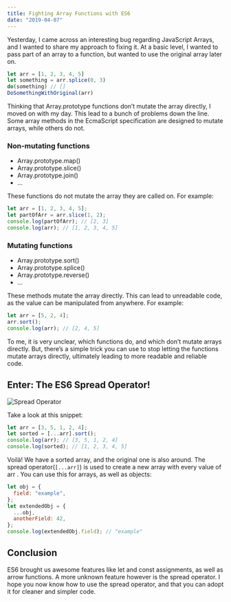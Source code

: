 ```yaml
---
title: Fighting Array Functions with ES6
date: "2019-04-07"
---
```


Yesterday, I came across an interesting bug regarding JavaScript Arrays, and I wanted to share my approach to fixing it.
At a basic level, I wanted to pass part of an array to a function, but wanted to use the original array later on.

```js
let arr = [1, 2, 3, 4, 5]
let something = arr.splice(0, 3)
do(something) // []
DoSomethingWithOriginal(arr)
```

Thinking that Array.prototype functions don’t mutate the array directly, I moved on with my day. This lead to a bunch of problems down the line.
Some array methods in the EcmaScript specification are designed to mutate arrays, while others do not.

### Non-mutating functions

- Array.prototype.map()
- Array.prototype.slice()
- Array.prototype.join()
- …

These functions do not mutate the array they are called on. For example:

```js
let arr = [1, 2, 3, 4, 5];
let partOfArr = arr.slice(1, 2);
console.log(partOfArr); // [2, 3]
console.log(arr); // [1, 2, 3, 4, 5]
```

### Mutating functions

- Array.prototype.sort()
- Array.prototype.splice()
- Array.prototype.reverse()
- …

These methods mutate the array directly. This can lead to unreadable code, as the value can be manipulated from anywhere. For example:

```js
let arr = [5, 2, 4];
arr.sort();
console.log(arr); // [2, 4, 5]
```

To me, it is very unclear, which functions do, and which don’t mutate arrays directly. But, there’s a simple trick you can use to stop letting the functions mutate arrays directly, ultimately leading to more readable and reliable code.

## Enter: The ES6 Spread Operator!

![Spread Operator](https://images.unsplash.com/photo-1518297056586-889f796873e0?ixlib=rb-1.2.1&ixid=eyJhcHBfaWQiOjEyMDd9&auto=format&fit=crop&w=1225&q=80)

Take a look at this snippet:

```js
let arr = [3, 5, 1, 2, 4];
let sorted = [...arr].sort();
console.log(arr); // [3, 5, 1, 2, 4]
console.log(sorted); // [1, 2, 3, 4, 5]
```

Voilà! We have a sorted array, and the original one is also around. The spread operator(`[...arr]`) is used to create a new array with every value of arr .
You can use this for arrays, as well as objects:

```js
let obj = {
  field: "example",
};
let extendedObj = {
  ...obj,
  anotherField: 42,
};
console.log(extendedObj.field); // "example"
```

## Conclusion

ES6 brought us awesome features like let and const assignments, as well as arrow functions. A more unknown feature however is the spread operator. I hope you now know how to use the spread operator, and that you can adopt it for cleaner and simpler code.

